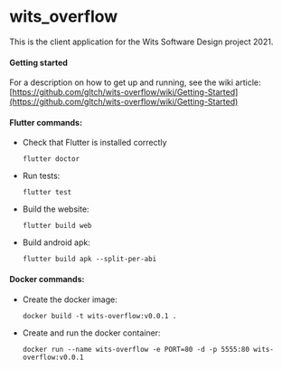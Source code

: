 # wits_overflow

This is the client application for the Wits Software Design project 2021.

#### Getting started

For a description on how to get up and running, see the wiki article:
[https://github.com/gltch/wits-overflow/wiki/Getting-Started](https://github.com/gltch/wits-overflow/wiki/Getting-Started)

#### Flutter commands:

- Check that Flutter is installed correctly

    ``flutter doctor``

- Run tests:

    ``flutter test``
    
- Build the website: 

    ``flutter build web``

- Build android apk:

    ``flutter build apk --split-per-abi``

#### Docker commands:

- Create the docker image: 

    ``docker build -t wits-overflow:v0.0.1 .``

- Create and run the docker container: 

    ``docker run --name wits-overflow -e PORT=80 -d -p 5555:80 wits-overflow:v0.0.1``
